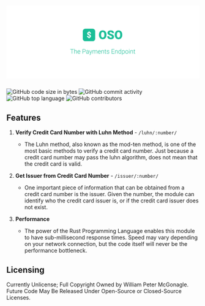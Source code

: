 # ![The Payments Module](https://github.com/open-specification/payment/blob/master/.github/cover.png?raw=true)

![GitHub code size in bytes](https://img.shields.io/github/languages/code-size/open-specification/payment?color=teal)
![GitHub commit activity](https://img.shields.io/github/commit-activity/y/open-specification/payment?color=teal)
![GitHub top language](https://img.shields.io/github/languages/top/open-specification/payment?color=teal)
![GitHub contributors](https://img.shields.io/github/contributors/open-specification/payment?color=teal)

## Features

1. **Verify Credit Card Number with Luhn Method** - `/luhn/:number/`
    - The Luhn method, also known as the mod-ten method, is one of the most basic methods to verify a credit card number. Just because a credit card number may pass the luhn algorithm, does not mean that the credit card is valid.

1. **Get Issuer from Credit Card Number** - `/issuer/:number/`
    - One important piece of information that can be obtained from a credit card number is the issuer. Given the number, the module can identify who the credit card issuer is, or if the credit card issuer does not exist.

1. **Performance**
    - The power of the Rust Programming Language enables this module to have sub-millisecond response times. Speed may vary depending on your network connection, but the code itself will never be the performance bottleneck.

## Licensing

Currently Unlicense; Full Copyright Owned by William Peter McGonagle. Future Code May Be Released Under Open-Source or Closed-Source Licenses.
